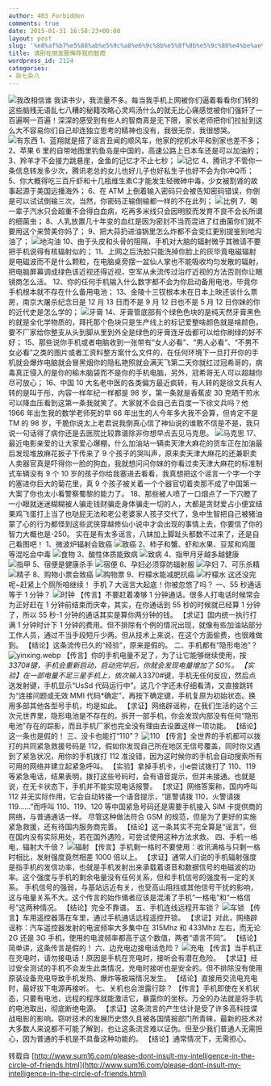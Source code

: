 ```yaml
---
author: 403 Forbidden
comments: true
date: 2015-01-31 16:58:23+00:00
layout: post
slug: '%e8%af%b7%e5%88%ab%e5%9c%a8%e6%9c%8b%e5%8f%8b%e5%9c%88%e4%be%ae%e8%be%b1%e6%88%91%e7%9a%84%e6%99%ba%e5%95%86'
title: 请别在朋友圈侮辱我的智商
wordpress_id: 2124
categories:
- 杂七杂八
---
```

![我改相信谁](/uploads/2015/02/2014-10-24_11-43-17.jpg)
我读书少，我流量不多。每当我手机上网被你们逼着看看你们转的这些脑残无语乱七八糟的秘籍攻略心灵鸡汤什么的就无比心痛感觉被你们强奸了一百遍啊一百遍！深深的感受到有些人的智商真是无下限，家长老师把你们拉扯到这么大不容易你们自己却连独立思考的精神也没有，我很无奈，我很想哭。
![有东西](/uploads/2015/02/2014-10-24_11-43-18.jpg)
1、蓝翔就是搭了谣言丑闻的顺风车，他家的挖机水平和别家也差不多；
2、苹果 6 里的自带地图里钓鱼岛是中国的，高速公路上日本车还是可以加油的；
3、羚羊才不会接力跳悬崖，金鱼的记忆才不止七秒；
![记忆](/uploads/2015/02/2014-10-24_11-43-23.jpg)
4、腾讯才不管你一条信息转发多少次，腾讯老总的女儿也好儿子也好私生子也好不会为你冲Q币；
5、你大概得吃三百斤虾和十几瓶维生素C才能发生轻微砷中毒，少女被割肾的故事起源于美国远播海外；
6、在 ATM 上倒着输入密码只会被告知密码错误，你倒是可以试试倒输三次，当然，你密码正输倒输都一样的不在此列；
![比例](/uploads/2015/02/2014-10-24_11-43-24.jpg)
7、喝一辈子汽水只会超重不会得白血病，吃再多米线只会因明胶而发育不良不会长所谓的细菌虫；
8、人乳放置几十年变的血红是因为密封不当而混进了红曲菌你们就不要用这个来赞美你妈了；
9、把大蒜扔进油锅里怎么炸都不会变红更别提鉴别地沟油了；
![地沟油](/uploads/2015/02/2014-10-24_11-43-25.jpg)
10、由于头皮和头骨的阻隔，手机对大脑的辐射微乎其微请不要把手机说得有核辐射似的；
11、上网之后洗脸只能洗掉你脸上的灰毕竟电磁辐射是电磁波而不是什么颗粒，在电脑桌旁摆一盆仙人掌也不能吸收均匀发散的辐射，把电脑屏幕调成绿色该近视还得近视，空军从未流传过治疗近视的方法否则你让眼镜商怎么活。
12、你的任何手机输入什么数字都不会为你启动备用电池，毕竟你手机根本就不存在什么备用电池；
13、金陵十三钗根本未在日本上映还谈什么票房，南京大屠杀纪念日是 12 月 13 日而不是 9 月 12 日也不是 5 月 12 日你妹的你的近代史是怎么学的；
![牙膏](/uploads/2015/02/2014-10-24_11-43-26.jpg)
14、牙膏管底部有个绿色色块的是纯天然牙膏黑色的就是全化学物质的，拜托那个色块只是生产线上的标记爱整啥颜色就是啥颜色，要不厂家给你整支从头到脚从里到外全是绿色的牙膏连牙齿都可以给你刷绿的好不好；
15、那些说你手机或者电脑收到一张带有“女人必看”、“男人必看”、“不男不女必看”之类的图片或者工资料整方案什么文件的，在任何环境下一旦打开你的手机就会爆炸电脑就会冒黑烟你的隐私艳照就会满天飞第二天你就红过冠希哥的，病毒真正侵入的是你的榆木脑袋而不是你的手机电脑，另外，冠希哥无人可以超越你尽可放心；
16、中国 10 大名老中医的各类偏方最近疯转，有人转的是徐文兵有人转的是叫于彤，内容一样年纪一样都是 98 岁，第一条就是香蕉皮 30 克晒干煎水可以降血压看到这第一条我就笑了。大家就不会自己去百度一下徐文兵吗？他 1966 年出生我的数学老师死的早 66 年出生的人今年多大我不会算，但肯定不是 TM 的 98 岁，干脆你说太上老君说我倒真心信了神仙说的谁敢不信是不是，我只说一句话得了病你还是去医院比较靠谱除非你想早点去见马克思。
![马克思](/uploads/2015/02/2014-10-24_11-43-261.jpg)
17、最近电影亲爱的让大家爱心爆棚，什么加油站一辆卖天津大麻花的货车正在加油最后发现堆放麻花扳子下传来了 9 个孩子的哭叫声，原来卖天津大麻花的还兼职卖人卖器官真是吓得你一脸的狗血，我就想问问你妹的你看过卖天津大麻花的标准制式车辆没有 9 个 10 岁的孩子你给我塞进去看看，我真想把这个谣言一个字一个字的塞进你巨大的菊花里，真 9 个孩子被关着一个个器官切着卖那不成了中国第一大案了你也太小看警察蜀黎的能力了。
18、那些被人喷了一口烟点了一下穴瞪了一小眼就迷迷糊糊被人骗走钱财骗走身体骗走一切的人，大都是贪财爱占小便宜结果鸡飞蛋打上当了也哒屁无法和老公老婆家人孩子交代了，急中生智把自己被猪油蒙了心的行为都怪到这些武侠穿越修仙小说中才会出现的事情上去，你要信了你的智力大概也是-250。
实在是有太多谣言，八妹加上脚趾头都数不过来了，还是自己看图吧！
1、微波炉辐射会致癌
![致癌](/uploads/2015/02/2014-10-24_11-43-28.jpg)
2、柿子和蟹、虾和水果、豆浆和鸡蛋等混吃会中毒
![食物](/uploads/2015/02/2014-10-24_11-43-29.jpg)
3、酸性体质能致病
![致病](/uploads/2015/02/2014-10-24_11-43-31.jpg)
4、指甲月牙越多越健康
![指甲](/uploads/2015/02/2014-10-24_11-43-311.jpg)
5、宿便是健康杀手
![宿便](/uploads/2015/02/2014-10-24_11-43-32.jpg)
6、孕妇必须穿防辐射服
![孕妇](/uploads/2015/02/2014-10-24_11-43-35.jpg)
7、可乐杀精
![精子](/uploads/2015/02/2014-10-24_11-43-41.jpg)
8、购物小票会致癌
![购物票](/uploads/2015/02/2014-10-24_11-43-42.jpg)
9、柠檬水能减肥抗癌
![柠檬水](/uploads/2015/02/2014-10-24_11-43-44.jpg)
这还没完呢~赶紧上个厕所咱继续！
手机 7 大谣言大起底！你被忽悠了吗？
一、55 秒通话等于 1 分钟？
![时钟](/uploads/2015/02/2014-10-24_11-43-45.jpg)
【传言】不要赶着凑够 1 分钟通话。很多人打电话时候常会为正好赶在 1 分钟前结束而庆幸，其实，在你通话到 55 秒的时候就已经算 1 分钟了，所以 55 秒-1 分钟的通话其实是算你两分钟的钱。
【求证】国内统一执行打满 1 分钟时计下 1 分钟的费用。但不排除有个例的情况出现，就像有些加油站部分工作人员，通过不当手段短斤少两。但从技术上来说，在这个方面偷费，也很难做到。
【结论】这条流传已久的“经验”，原来是假的。
二、手机都有“隐形电池”？
![yinxing.webp](/uploads/2015/02/2014-10-24_11-43-46.jpg)
【传言】你的手机电量不足了，为了让它能够继续使用，按*3370#键，手机会重新启动，启动完毕后，你就会发现电量增加了 50%。
【实验】在一部电量不足三星手机上，依次输入*3370#键，手机无任何反应，然后点送发射键，手机显示“UsSd 代码运行中”。这几个字还未仔细看清，又直接跳转为“连接问题或无效 MMI 代码*确定”，再按下确定键，手机复原为初始状态。换用多部其他各型号手机，均是如此。
【求证】网络辟谣称，在我们生活的这个三次元世界里，隐形电池是不存在的。拆开一部手机，你会发现内部没有任何“隐形电池”存在的踪影，而且手机厂家也完全没有理由去设置这样一项功能。
【结论】这一条也是假的！
三、没卡也能打“110”？
![110](/uploads/2015/02/2014-10-24_11-43-47.jpg)
【传言】全世界的手机都可以拨打的共同紧急救援号码是 112，假如你发现自己所在地区无信号覆盖，同时你又遇到了紧急状况，用你的手机拨打 112 准没错，因为这时候你的手机会自动搜索所有可用的网络并建立起紧急呼叫。
【实验】拿掉手机卡，小e尝试拨打了 110、119 等紧急电话，结果表明，拨打这些号码时，会有语音提示，但并未接通。也就是说，在无卡状态下，手机并不能实现电话报警。
【求证】网络答案称，国内呼叫 112 并无实际作用，它会自动转接一个语音提示，“匪警请拨 110，火警请拨 119……”而呼叫 110、119、120 等中国紧急号码还是需要手机接入 SIM 卡提供商的网络，与普通通话一样。
尽管这种做法符合 GSM 的规范，但是为了更好的实施紧急救援，还有待国内服务商完善。
【结论】这一条其实不完全算是“谣言”，但在国内没有实际用处，若在国外遇险，可尝试使用这种方法求救。
四、手机一格电，辐射大千倍？
![辐射](/uploads/2015/02/2014-10-24_11-43-48.jpg)
【传言】手机剩一格时不要使用：收讯满格与只剩一格时相比，发射强度竟然相差 1000 倍以上。
【求证】通常人们说的手机辐射强度是指手机的发信功率，也就是手机发射出来承载着语音和数据信号的电磁波的功率。这个强度与手机的剩余电量没有任何关系，但和手机信号的强度有一定的关系。
手机信号的强弱，与基站远近有关，也受高山阻挡或其他信号干扰的影响，这与电量关系不大。这个传言的始作俑者应该是混淆了手机“一格电”和“一格信号”这两种情况。
【结论】完全不靠谱。
五、手机连线远程开车锁？
![车锁](/uploads/2015/02/2014-10-24_11-43-49.jpg)
【传言】车用遥控器落在车里，通过手机通话远程遥控开锁。
【求证】对此，网络辟谣称：汽车遥控器发射的电波频率大多集中在 315Mhz 和 433Mhz 左右，而无论 2G 还是 3G 手机，使用的电波频率都高于这个数值，两者“语言不同”。
【结论】简单讲，这条传言是假的！
六、边充电边接电话危险？
![充电](/uploads/2015/02/2014-10-24_11-43-55.jpg)
【传言】当手机正在充电时，请勿接电话！原因是手机在充电时，接听会有潜在危险。
【求证】经过安全测试的手机不会发生此类情况，充电时接听也是安全的。但不排除没有使用原装设备充电导致手机发热、爆炸等极端情况发生。
【结论】直接用交流电充电时，最好拔下电源再接听。
七、关机也会泄露行踪？
【传言】手机即使在关机状态，只要有电池，远程的程序就能激活它，暴露你的坐标。万全的办法就是将手机的电池取出，彻底断绝电源。
【求证】这条流言的产生估计是受了许多高科技谍战电影的影响。窃听技术的发展历史悠久且被各国情报部门所青睐，最新的技术对大多数人来说都不可能了解到，也让这条流言难以证伪。但至少我们普通人无需担心，因为普通的手机是不具备这种功能的。
【结论】通常情况下，无需担心。

转载自 [http://www.sum16.com/please-dont-insult-my-intelligence-in-the-circle-of-friends.html](http://www.sum16.com/please-dont-insult-my-intelligence-in-the-circle-of-friends.html)
